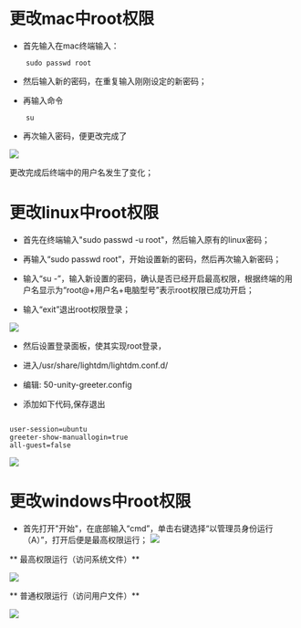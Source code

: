 # 更改mac中root权限

* 首先输入在mac终端输入：

```
	sudo passwd root

```

* 然后输入新的密码，在重复输入刚刚设定的新密码；

* 再输入命令
```
	su
```

* 再次输入密码，便更改完成了

![](/Users/huhuhu/Desktop/sublime文件/权限更改/1.png)

更改完成后终端中的用户名发生了变化；

# 更改linux中root权限

* 首先在终端输入"sudo passwd -u root"，然后输入原有的linux密码；

* 再输入“sudo passwd root”，开始设置新的密码，然后再次输入新密码；

* 输入“su -”，输入新设置的密码，确认是否已经开启最高权限，根据终端的用户名显示为“root@+用户名+电脑型号”表示root权限已成功开启；

* 输入“exit”退出root权限登录；

![](/Users/huhuhu/Desktop/sublime文件/权限更改/root.png)

* 然后设置登录面板，使其实现root登录，

* 进入/usr/share/lightdm/lightdm.conf.d/

* 编辑: 50-unity-greeter.config

* 添加如下代码,保存退出

```

user-session=ubuntu
greeter-show-manuallogin=true
all-guest=false

```
![](/Users/huhuhu/Desktop/sublime文件/权限更改/root1.png)

# 更改windows中root权限

* 首先打开"开始"，在底部输入“cmd”，单击右键选择“以管理员身份运行（A）”，打开后便是最高权限运行；
![](/Users/huhuhu/Desktop/sublime文件/权限更改/3.png)

** 最高权限运行（访问系统文件）**

![](/Users/huhuhu/Desktop/sublime文件/权限更改/2.png)

** 普通权限运行（访问用户文件）**

![](/Users/huhuhu/Desktop/sublime文件/权限更改/4.png)
